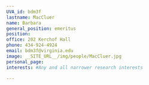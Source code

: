 ```yaml
---
UVA_id: bdm3f
lastname: MacCluer
name: Barbara
general_position: emeritus
position:
office: 202 Kerchof Hall
phone: 434-924-4924
email: bdm3f@virginia.edu
image: __SITE_URL__/img/people/MacCluer.jpg
personal_page:
interests: #Any and all narrower research interests

---
```

